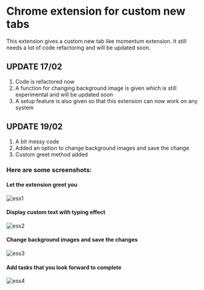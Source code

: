 # Chrome extension for custom new tabs

This extension gives a custom new tab like momentum extension.
It still needs a lot of code refactoring and will be updated soon.

## UPDATE 17/02

1. Code is refactored now
2. A function for changing background image is given which is still experimental and will be updated soon
3. A setup feature is also given so that this extension can now work on any system

## UPDATE 19/02

1. A bit messy code
2. Added an option to change background images and save the change
3. Custom greet method added

### Here are some screenshots:

#### Let the extension greet you
![ess1](https://user-images.githubusercontent.com/45818886/52974896-3e78a000-33e9-11e9-8093-b0f8db5225e0.png)

#### Display custom text with typing effect
![ess2](https://user-images.githubusercontent.com/45818886/52974897-3e78a000-33e9-11e9-82b1-3332286215f5.png)

#### Change background images and save the changes
![ess3](https://user-images.githubusercontent.com/45818886/52974898-3f113680-33e9-11e9-9ea0-34d3048d6ee3.png)

#### Add tasks that you look forward to complete
![ess4](https://user-images.githubusercontent.com/45818886/52975005-afb85300-33e9-11e9-8d1c-959ba3b9b0f2.png)

